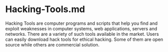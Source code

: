 # Hacking-Tools.md
Hacking Tools are computer programs and scripts that help you find and exploit weaknesses in computer systems, web applications, servers and networks. There are a variety of such tools available in the market. Users can easily download hack tools for ethical hacking. Some of them are open source while others are commercial solution.
